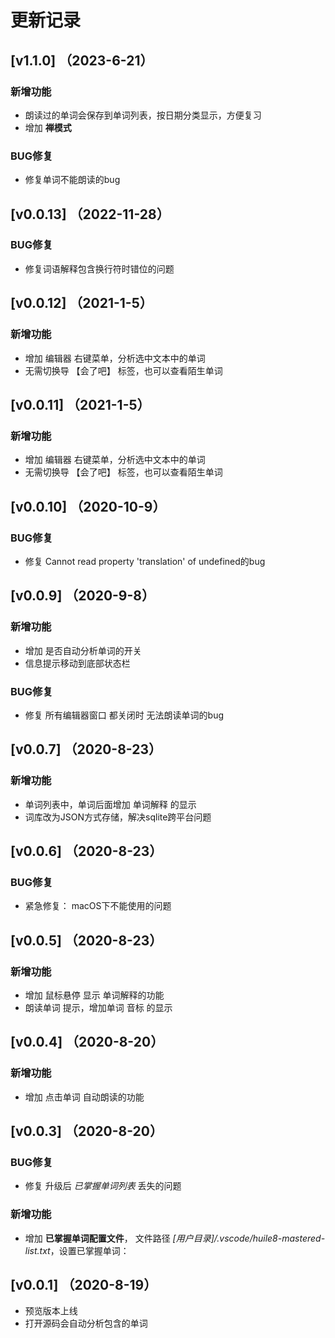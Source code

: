 # 更新记录

## [v1.1.0] （2023-6-21）

### 新增功能

- 朗读过的单词会保存到单词列表，按日期分类显示，方便复习
- 增加 **禅模式**

### BUG修复

- 修复单词不能朗读的bug

## [v0.0.13] （2022-11-28）

### BUG修复

- 修复词语解释包含换行符时错位的问题

## [v0.0.12] （2021-1-5）
### 新增功能

- 增加 编辑器 右键菜单，分析选中文本中的单词
- 无需切换导 【会了吧】 标签，也可以查看陌生单词


## [v0.0.11] （2021-1-5）

### 新增功能

- 增加 编辑器 右键菜单，分析选中文本中的单词
- 无需切换导 【会了吧】 标签，也可以查看陌生单词

## [v0.0.10] （2020-10-9）

### BUG修复

- 修复 Cannot read property 'translation' of undefined的bug

## [v0.0.9] （2020-9-8）

### 新增功能

- 增加 是否自动分析单词的开关
- 信息提示移动到底部状态栏

### BUG修复

- 修复 所有编辑器窗口 都关闭时 无法朗读单词的bug

## [v0.0.7] （2020-8-23）

### 新增功能

- 单词列表中，单词后面增加 单词解释 的显示
- 词库改为JSON方式存储，解决sqlite跨平台问题

## [v0.0.6] （2020-8-23）

### BUG修复

- 紧急修复： macOS下不能使用的问题

## [v0.0.5] （2020-8-23）

### 新增功能

- 增加 鼠标悬停 显示 单词解释的功能
- 朗读单词 提示，增加单词 音标 的显示

## [v0.0.4] （2020-8-20）

### 新增功能

- 增加 点击单词 自动朗读的功能

## [v0.0.3] （2020-8-20）

### BUG修复

- 修复 升级后 *已掌握单词列表* 丢失的问题

### 新增功能

- 增加 **已掌握单词配置文件**， 文件路径 *[用户目录]/.vscode/huile8-mastered-list.txt*，设置已掌握单词：

## [v0.0.1] （2020-8-19）

- 预览版本上线
- 打开源码会自动分析包含的单词